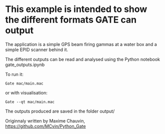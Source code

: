 # This example is intended to show the different formats GATE can output

The application is a simple GPS beam firing gammas at a water box and a simple EPID scanner behind it.

The different outputs can be read and analysed using the Python notebook gate_outputs.ipynb

To run it:

`Gate mac/main.mac`

or with visualisation:

`Gate --qt mac/main.mac`

The outputs produced are saved in the folder output/


Originnaly written by Maxime Chauvin, https://github.com/MCvin/Python_Gate
